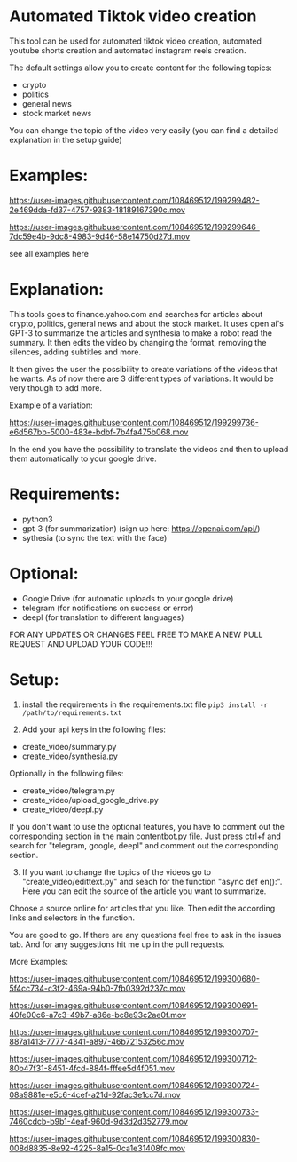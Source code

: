 # Automated Tiktok video creation
This tool can be used for automated tiktok video creation, automated youtube shorts creation and automated instagram reels creation.

The default settings allow you to create content for the following topics:
+ crypto
+ politics
+ general news
+ stock market news

You can change the topic of the video very easily (you can find a detailed explanation in the setup guide)


# Examples:
https://user-images.githubusercontent.com/108469512/199299482-2e469dda-fd37-4757-9383-18189167390c.mov

https://user-images.githubusercontent.com/108469512/199299646-7dc59e4b-9dc8-4983-9d46-58e14750d27d.mov

see all examples here

# Explanation:
This tools goes to finance.yahoo.com and searches for articles about crypto, politics, general news and about the stock market. It uses open ai's GPT-3 to summarize the articles and synthesia to make a robot read the summary. It then edits the video by changing the format, removing the silences, adding subtitles and more.

It then gives the user the possibility to create variations of the videos that he wants. As of now there are 3 different types of variations. It would be very though to add more.

Example of a variation:

https://user-images.githubusercontent.com/108469512/199299736-e6d567bb-5000-483e-bdbf-7b4fa475b068.mov

In the end you have the possibility to translate the videos and then to upload them automatically to your google drive.

# Requirements:
+ python3
+ gpt-3 (for summarization) (sign up here: https://openai.com/api/)
+ sythesia (to sync the text with the face)

# Optional:
+ Google Drive (for automatic uploads to your google drive)
+ telegram (for notifications on success or error)
+ deepl (for translation to different languages)

FOR ANY UPDATES OR CHANGES FEEL FREE TO MAKE A NEW PULL REQUEST AND UPLOAD YOUR CODE!!!

# Setup:
1. install the requirements in the requirements.txt file
```pip3 install -r /path/to/requirements.txt```

2. Add your api keys in the following files:
+ create_video/summary.py
+ create_video/synthesia.py

Optionally in the following files:
+ create_video/telegram.py
+ create_video/upload_google_drive.py
+ create_video/deepl.py

If you don't want to use the optional features, you have to comment out the corresponding section in the main contentbot.py file. Just press ctrl+f and search for "telegram, google, deepl" and comment out the corresponding section.

3. If you want to change the topics of the videos go to "create_video/edittext.py" and seach for the function "async def en():". Here you can edit the source of the article you want to summarize.

Choose a source online for articles that you like. Then edit the according links and selectors in the function.

You are good to go. If there are any questions feel free to ask in the issues tab. And for any suggestions hit me up in the pull requests.

More Examples:

https://user-images.githubusercontent.com/108469512/199300680-5f4cc734-c3f2-469a-94b0-7fb0392d237c.mov

https://user-images.githubusercontent.com/108469512/199300691-40fe00c6-a7c3-49b7-a86e-bc8e93c2ae0f.mov

https://user-images.githubusercontent.com/108469512/199300707-887a1413-7777-4341-a897-46b72153256c.mov

https://user-images.githubusercontent.com/108469512/199300712-80b47f31-8451-4fcd-884f-fffee5d4f051.mov

https://user-images.githubusercontent.com/108469512/199300724-08a9881e-e5c6-4cef-a21d-92fac3e1cc7d.mov

https://user-images.githubusercontent.com/108469512/199300733-7460cdcb-b9b1-4eaf-960d-9d3d2d352779.mov

https://user-images.githubusercontent.com/108469512/199300830-008d8835-8e92-4225-8a15-0ca1e31408fc.mov
